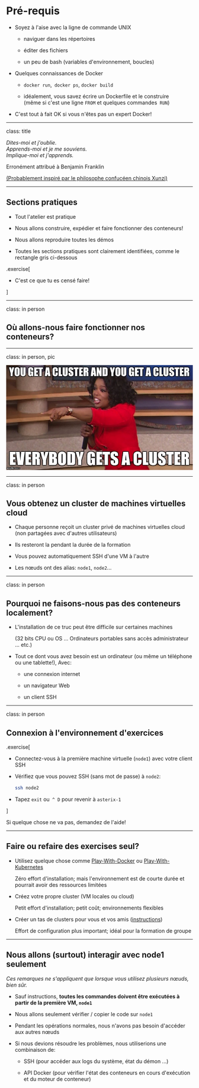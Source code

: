 # Pré-requis

- Soyez à l'aise avec la ligne de commande UNIX

  - naviguer dans les répertoires

  - éditer des fichiers

  - un peu de bash (variables d'environnement, boucles)

- Quelques connaissances de Docker

  - `docker run`,` docker ps`, `docker build`

  - idéalement, vous savez écrire un Dockerfile et le construire
    <br/>
    (même si c'est une ligne `FROM` et quelques commandes` RUN`)

- C'est tout à fait OK si vous n'êtes pas un expert Docker!

---

class: title

*Dites-moi et j'oublie.*
<br/>
*Apprends-moi et je me souviens.*
<br/>
*Implique-moi et j'apprends.*

Erronément attribué à Benjamin Franklin

[(Probablement inspiré par le philosophe confucéen chinois Xunzi)](https://www.barrypopik.com/index.php/new_york_city/entry/tell_me_and_i_forget_teach_me_and_i_may_remember_involve_me_and_i_will_lear/)

---

## Sections pratiques

- Tout l'atelier est pratique

- Nous allons construire, expédier et faire fonctionner des conteneurs!

- Nous allons reproduire toutes les démos

- Toutes les sections pratiques sont clairement identifiées, comme le rectangle gris ci-dessous

.exercise[

- C'est ce que tu es censé faire!

<!-- - Allez dans [kube.training] (https://goo.gl/dekbTb) pour voir ces diapositives -->

]

---

class: in person

## Où allons-nous faire fonctionner nos conteneurs?

---

class: in person, pic

![Vous obtenez un cluster](images/you-get-a-cluster.jpg)

---

class: in person

## Vous obtenez un cluster de machines virtuelles cloud

- Chaque personne reçoit un cluster privé de machines virtuelles cloud (non partagées avec d'autres utilisateurs)

- Ils resteront la pendant la durée de la formation

- Vous pouvez automatiquement SSH d'une VM à l'autre

- Les nœuds ont des alias: `node1`, `node2`...

---

class: in person

## Pourquoi ne faisons-nous pas des conteneurs localement?

- L'installation de ce truc peut être difficile sur certaines machines

  (32 bits CPU ou OS ... Ordinateurs portables sans accès administrateur ... etc.)

- Tout ce dont vous avez besoin est un ordinateur (ou même un téléphone ou une tablette!), Avec:

  - une connexion internet

  - un navigateur Web

  - un client SSH

---

class: in person

## Connexion à l'environnement d'exercices

.exercise[

- Connectez-vous à la première machine virtuelle (`node1`) avec votre client SSH

- Vérifiez que vous pouvez SSH (sans mot de passe) à `node2`:
  ```bash
  ssh node2
  ```
- Tapez `exit` ou` ^ D` pour revenir à `asterix-1`

]

Si quelque chose ne va pas, demandez de l'aide!

---

## Faire ou refaire des exercises seul?

- Utilisez quelque chose comme
  [Play-With-Docker](http://play-with-docker.com/) ou
  [Play-With-Kubernetes](https://medium.com/@marcosnils/introducing-pwk-play-with-k8s-159fcfeb787b)

  Zéro effort d'installation; mais l'environnement est de courte durée et
  pourrait avoir des ressources limitées

- Créez votre propre cluster (VM locales ou cloud)

  Petit effort d'installation; petit coût; environnements flexibles

- Créer un tas de clusters pour vous et vos amis
    ([instructions](https://github.com/RyaxTech/kube.training/tree/master/prepare-vms))

  Effort de configuration plus important; idéal pour la formation de groupe

---

## Nous allons (surtout) interagir avec node1 seulement

*Ces remarques ne s'appliquent que lorsque vous utilisez plusieurs nœuds, bien sûr.*

- Sauf instructions, **toutes les commandes doivent être exécutées à partir de la première VM, `node1`**

- Nous allons seulement vérifier / copier le code sur `node1`

- Pendant les opérations normales, nous n'avons pas besoin d'accéder aux autres nœuds

- Si nous devions résoudre les problèmes, nous utiliserions une combinaison de:

  - SSH (pour accéder aux logs du système, état du démon ...)
  
  - API Docker (pour vérifier l'état des conteneurs en cours d'exécution et du moteur de conteneur)

